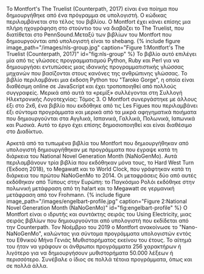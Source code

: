 Το Montfort's The Truelist (Counterpath, 2017) είναι ένα ποίημα που δημιουργήθηκε από ένα πρόγραμμα σε υπολογιστή.
Ο κώδικας περιλαμβάνεται στο τέλος του βιβλίου. Ο Montfort έχει κάνει επίσης μια πλήρη ηχογράφηση στο στούντιο του να διαβάζει το The Truelist, που διατίθεται στο PennSound.Μεταξύ των βιβλίων του Montfort που δημιουργούνται από υπολογιστή είναι το shebang.
{% include figure image_path="/images/nls-group.jpg" caption="Figure 1:Montfort's The Truelist (Counterpath, 2017)" id="fig:nls-group" %}
Το βιβλίο αυτό επιλέγει μία από τις γλώσσες προγραμματισμού Python, Ruby και Perl για να δημιουργήσει εντυπώσεις μιας ιδανικής προγραμματιστικής γλώσσας μηχανών που βασίζονται στους κανόνες της ανθρώπινης γλώσσας. Το βιβλίο περιλαμβάνει μια έκδοση Python του "Taroko Gorge", η οποία είναι διαθέσιμη online σε JavaScript και έχει τροποποιηθεί από πολλούς συγγραφείς. Μερικά από αυτά τα «ρεμίξ» συλλέγονται στη Συλλογή Ηλεκτρονικής Λογοτεχνίας: Τόμος 3.
Ο Montfort συνεργάστηκε με άλλους έξι στο 2x6, ένα βιβλίο που εκδόθηκε από τις Les Figues που περιλαμβάνει έξι σύντομα προγράμματα και μερικά από τα μικρά αφηγηματικά ποιήματα που δημιουργούνται στα Αγγλικά, Ισπανικά, Γαλλικά, Πολωνικά, Ιαπωνικά και Ρωσικά. Αυτό το έργο έχει επίσης δημοσιοποιηθεί και είναι διαθέσιμο στο Διαδίκτυο.  

Αρκετά από τα τυπωμένα βιβλία του Montfort που δημιουργήθηκαν από υπολογιστή δημιουργήθηκαν με προγράμματα που έγραψε κατά τη διάρκεια του National Novel Generation Month (NaNoGenMo). Αυτά περιλαμβάνουν τρία βιβλία που εκδόθηκαν μόνα τους, το Hard West Turn (Έκδοση 2018), το Megawatt και το World Clock, που γράφτηκαν κατά τη διάρκεια του πρώτου NaNoGenMo το 2014. Οι μεταφράσεις δύο από αυτές εκδόθηκαν από Τύπους στην Ευρώπη: το Παγκόσμιο Ρολόι εκδόθηκε στην πολωνική μετάφραση από τη ha!art και το Megawatt σε γερμανική μετάφραση από τον Frohmann.
{% include figure image_path="/images/engelbart-profile.jpg" caption="Figure 2:National Novel Generation Month (NaNoGenMo)" id="fig:engelbart-profile" %}
Ο Montfort είναι ο ιδρυτής και συντάκτης σειράς του Using Electricity, μιας σειράς βιβλίων που δημιουργούνται από υπολογιστή που εκδίδεται από την Counterpath.
Τον Νοέμβριο του 2019 ο Montfort ανακοίνωσε το "Nano-NaNoGenMo", καλώντας για σύντομα προγράμματα υπολογιστών εντός του Εθνικού Μήνα Γενιάς Μυθιστορήματος εκείνου του έτους. Το αίτημά του ήταν να γράφουν οι άνθρωποι προγράμματα 256 χαρακτήρων ή λιγότερο για να δημιουργήσουν μυθιστορήματα 50.000 λέξεων ή περισσότερο. Συνέβαλε ο ίδιος σε πολλά τέτοια προγράμματα, όπως και σε πολλά άλλα.


